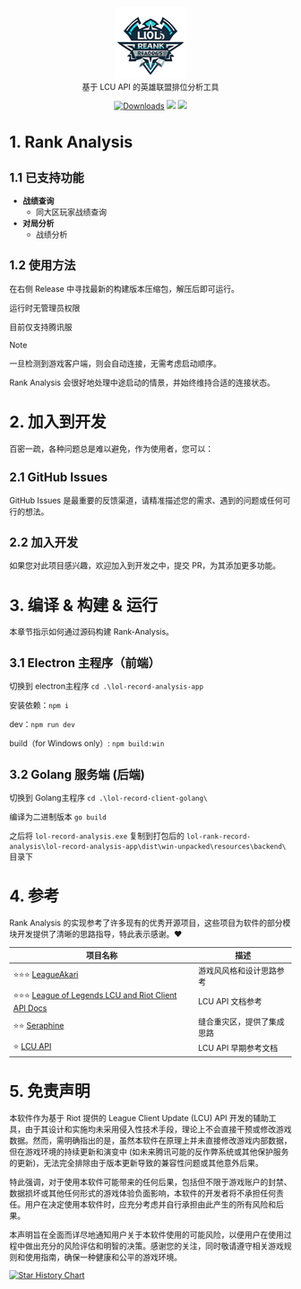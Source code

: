 <div align="center">
  <div>
    <img
    src="./lol-record-analysis-app/public/assets/logo.png"
    width="128"
    height="128"
    />
  </div>
  基于 LCU API 的英雄联盟排位分析工具
</div>

<p align="center">
    <a href="https://github.com/wnzzer/lol-rank-record-analysis/releases"><img src="https://img.shields.io/github/release/wnzzer/lol-rank-record-analysis.svg?style=flat-square&maxAge=600" alt="Downloads"></a>
    <a href="https://github.com/wnzzer/lol-rank-record-analysis/releases">
    <img src="https://img.shields.io/github/downloads/wnzzer/lol-rank-record-analysis/total?style=flat&label=Downloads"></a>
    <a href="https://github.com/wnzzer/lol-rank-record-analysis/stargazers">
    <img src="https://img.shields.io/github/stars/wnzzer/lol-rank-record-analysis?style=flat&label=Stars">
  </a>
</p>



# 1. Rank Analysis



## 1.1 已支持功能

- **战绩查询**
  - 同大区玩家战绩查询
- **对局分析**
  - 战绩分析



## 1.2 使用方法

在右侧 Release 中寻找最新的构建版本压缩包，解压后即可运行。

运行时无管理员权限

目前仅支持腾讯服

> [!NOTE]
> 一旦检测到游戏客户端，则会自动连接，无需考虑启动顺序。
>
> Rank Analysis 会很好地处理中途启动的情景，并始终维持合适的连接状态。





# 2. 加入到开发

百密一疏，各种问题总是难以避免，作为使用者，您可以：

## 2.1 GitHub Issues

GitHub Issues 是最重要的反馈渠道，请精准描述您的需求、遇到的问题或任何可行的想法。

## 2.2 加入开发

如果您对此项目感兴趣，欢迎加入到开发之中，提交 PR，为其添加更多功能。

# 3. 编译 & 构建 & 运行

本章节指示如何通过源码构建 Rank-Analysis。

## 3.1 Electron 主程序（前端）
切换到 electron主程序  `cd .\lol-record-analysis-app`

安装依赖：`npm i`

dev：`npm run dev`

build（for Windows only）: `npm build:win`

## 3.2 Golang 服务端 (后端)
切换到 Golang主程序  `cd .\lol-record-client-golang\`

编译为二进制版本 `go build`


之后将 `lol-record-analysis.exe`  复制到打包后的 `lol-rank-record-analysis\lol-record-analysis-app\dist\win-unpacked\resources\backend\` 目录下

# 4. 参考

Rank Analysis 的实现参考了许多现有的优秀开源项目，这些项目为软件的部分模块开发提供了清晰的思路指导，特此表示感谢。❤️

| 项目名称                                                                                                  | 描述                                |
| --------------------------------------------------------------------------------------------------------- | ----------------------------------- |
| ⭐⭐⭐ [LeagueAkari](https://github.com/Hanxven/LeagueAkari)                                         | 游戏风风格和设计思路参考   |
| ⭐⭐⭐ [League of Legends LCU and Riot Client API Docs](https://github.com/KebsCS/lcu-and-riotclient-api) | LCU API 文档参考                    |
| ⭐⭐ [Seraphine](https://github.com/Zzaphkiel/Seraphine)                                                  | 缝合重灾区，提供了集成思路          
| ⭐ [LCU API](https://www.mingweisamuel.com/lcu-schema/tool/#/)                                            | LCU API 早期参考文档                |



# 5. 免责声明

本软件作为基于 Riot 提供的 League Client Update (LCU) API 开发的辅助工具，由于其设计和实施均未采用侵入性技术手段，理论上不会直接干预或修改游戏数据。然而，需明确指出的是，虽然本软件在原理上并未直接修改游戏内部数据，但在游戏环境的持续更新和演变中 (如未来腾讯可能的反作弊系统或其他保护服务的更新)，无法完全排除由于版本更新导致的兼容性问题或其他意外后果。

特此强调，对于使用本软件可能带来的任何后果，包括但不限于游戏账户的封禁、数据损坏或其他任何形式的游戏体验负面影响，本软件的开发者将不承担任何责任。用户在决定使用本软件时，应充分考虑并自行承担由此产生的所有风险和后果。

本声明旨在全面而详尽地通知用户关于本软件使用的可能风险，以便用户在使用过程中做出充分的风险评估和明智的决策。感谢您的关注，同时敬请遵守相关游戏规则和使用指南，确保一种健康和公平的游戏环境。

[![Star History Chart](https://api.star-history.com/svg?repos=wnzzer/lol-rank-record-analysis&type=Date)](https://star-history.com/#wnzzer/lol-rank-record-analysis&Date)
